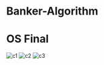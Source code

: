 # Banker-Algorithm
# OS Final
![c1](https://user-images.githubusercontent.com/81338938/123293979-a18d1b00-d53e-11eb-95c9-8baf2993933e.JPG)
![c2](https://user-images.githubusercontent.com/81338938/123294029-ae117380-d53e-11eb-8322-12efd1771de4.JPG)
![c3](https://user-images.githubusercontent.com/81338938/123294091-ba95cc00-d53e-11eb-963c-5f9006cb565a.JPG)
